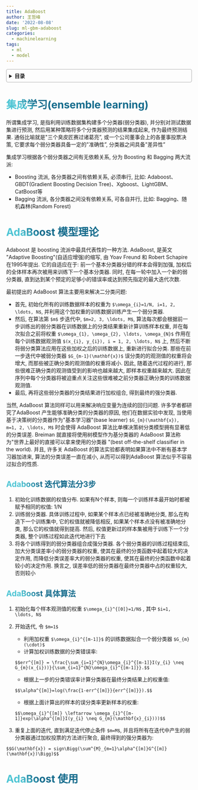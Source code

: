 ```yaml
---
title: AdaBoost
author: 王哲峰
date: '2022-08-08'
slug: ml-gbm-adaboost
categories:
  - machinelearning
tags:
  - ml
  - model
---
```


<style>
h1 {
    background-color: #2B90B6;
    background-image: linear-gradient(45deg, #4EC5D4 10%, #146b8c 20%);
    background-size: 100%;
    -webkit-background-clip: text;
    -moz-background-clip: text;
    -webkit-text-fill-color: transparent;
    -moz-text-fill-color: transparent;
}
h2 {
    background-color: #2B90B6;
    background-image: linear-gradient(45deg, #4EC5D4 10%, #146b8c 20%);
    background-size: 100%;
    -webkit-background-clip: text;
    -moz-background-clip: text;
    -webkit-text-fill-color: transparent;
    -moz-text-fill-color: transparent;
}
h3 {
    background-color: #2B90B6;
    background-image: linear-gradient(45deg, #4EC5D4 10%, #146b8c 20%);
    background-size: 100%;
    -webkit-background-clip: text;
    -moz-background-clip: text;
    -webkit-text-fill-color: transparent;
    -moz-text-fill-color: transparent;
}
details {
    border: 1px solid #aaa;
    border-radius: 4px;
    padding: .5em .5em 0;
}
summary {
    font-weight: bold;
    margin: -.5em -.5em 0;
    padding: .5em;
}
details[open] {
    padding: .5em;
}
details[open] summary {
    border-bottom: 1px solid #aaa;
    margin-bottom: .5em;
}
</style>

<details><summary>目录</summary><p>

- [集成学习(ensemble learning)](#集成学习ensemble-learning)
- [AdaBoost 模型理论](#adaboost-模型理论)
  - [Adaboost 迭代算法分3步](#adaboost-迭代算法分3步)
  - [AdaBoost 具体算法](#adaboost-具体算法)
- [AdaBoost 使用](#adaboost-使用)
</p></details><p></p>

# 集成学习(ensemble learning)

所谓集成学习, 是指利用训练数据集构建多个分类器(弱分类器), 并分别对测试数据集进行预测, 
然后用某种策略将多个分类器预测的结果集成起来, 作为最终预测结果. 通俗比喻就是"三个臭皮匠赛过诸葛亮”, 
或一个公司董事会上的各董事投票决策, 它要求每个弱分类器具备一定的"准确性”, 分类器之间具备"差异性”

集成学习根据各个弱分类器之间有无依赖关系, 分为 Boosting 和 Bagging 两大流派: 

- Boosting 流派, 各分类器之间有依赖关系, 必须串行, 
  比如: Adaboost、GBDT(Gradient Boosting Decision Tree)、Xgboost、LightGBM、CatBoost等
- Bagging 流派, 各分类器之间没有依赖关系, 可各自并行, 比如: Bagging、随机森林(Random Forest)

# AdaBoost 模型理论

Adaboost 是 boosting 流派中最具代表性的一种方法. AdaBoost, 
是英文 "Adaptive Boosting"(自适应增强)的缩写, 
由 Yoav Freund 和 Robert Schapire 在1995年提出. 
它的自适应在于: 前一个基本分类器分错的样本会得到加强, 
加权后的全体样本再次被用来训练下一个基本分类器. 
同时, 在每一轮中加入一个新的弱分类器, 
直到达到某个预定的足够小的错误率或达到预先指定的最大迭代次数. 

最初提出的 AdaBoost 算法主要用来解决二分类问题:

- 首先, 初始化所有的训练数据样本的权重为 `$\omega_{i}=1/N, i=1, 2, \ldots, N$`, 
  并利用这个加权重的训练数据训练产生一个弱分类器.
- 然后, 在算法第 `$m$` 步迭代中, `$m=2, 3, \ldots, M$`, 
  算法每次都会根据前一步训练出的弱分类器在训练数据上的分类结果重新计算训练样本权重,
  并在每次拟合之前将权重 `$\omega_{1}, \omega_{2}, \ldots, \omega_{N}$` 作用在每个训练数据观测值 `$(x_{i}, y_{i}), i = 1, 2, \ldots, N$` 上, 
  然后不断将弱分类算法应用在这些加权之后的训练数据上,
  重新进行拟合分类. 那些在前一步迭代中被弱分类器 `$G_{m-1}(\mathbf{x})$` 误分类的的观测值的权重将会增大,
  而那些被正确分类的观测值的权重将减小. 因此, 随着迭代过程的进行, 
  那些很难正确分类的观测值受到的影响也越来越大, 即样本权重越来越大.
  因此在序列中每个分类器将被迫重点关注这些很难被之前分类器正确分类的训练数据观测值.
- 最后, 再将这些弱分类器的分类结果进行加权组合, 得到最终的强分类器.

当然, AdaBoost 算法同样可以用来解决响应变量为连续的回归问题.
许多学者都研究了AdaBoost 产生能够准确分类的分类器的原因,
他们在数据实验中发现, 当使用基于决策树的分类器作为"基本学习器"(base
learner) `$G_{m}(\mathbf{x}), m=1, 2, \ldots, M$` 时会使得 AdaBoost
算法比单棵决策树分类模型拥有显著低的分类误差. Breiman
就直接将使用树模型作为基分类器的 AdaBoost
算法称为"世界上最好的直接可以拿来使用的分类器 "(best off-the-shelf
classifier in the world). 并且, 许多关 AdaBoost
的算法实验都表明如果算法中不断有基本学习器加进来,
算法的分类误差一直在减小, 从而可以得到AdaBoost
算法似乎不容易过拟合的性质.

## Adaboost 迭代算法分3步

1. 初始化训练数据的权值分布. 如果有N个样本, 则每一个训练样本最开始时都被赋予相同的权值: 1/N
2. 训练弱分类器. 具体训练过程中, 如果某个样本点已经被准确地分类, 
   那么在构造下一个训练集中, 它的权值就被降低相反, 如果某个样本点没有被准确地分类, 
   那么它的权值就得到提高. 然后, 权值更新过的样本集被用于训练下一个分类器, 
   整个训练过程如此迭代地进行下去
3. 将各个训练得到的弱分类器组合成强分类器. 各个弱分类器的训练过程结束后, 
   加大分类误差率小的弱分类器的权重, 使其在最终的分类函数中起着较大的决定作用, 
   而降低分类误差率大的弱分类器的权重, 使其在最终的分类函数中起着较小的决定作用. 
   换言之, 误差率低的弱分类器在最终分类器中占的权重较大, 否则较小

## AdaBoost 具体算法

1. 初始化每个样本观测值的权重 `$\omega_{i}^{[0]}=1/N$` , 其中 `$i=1, \ldots, N$` 
2. 开始迭代, 令 `$m=1$`

    - 利用加权重 `$\omega_{i}^{[m-1]}$` 的训练数据拟合一个弱分类器 `$G_{m}(\cdot)$` 
    - 计算加权训练数据的分类错误率: 

    `$$err^{[m]} = \frac{\sum_{i=1}^{N}\omega_{i}^{[m-1]}I(y_{i} \neq G_{m}(x_{i}))}{\sum_{i=1}^{N}\omega_{i}^{[m-1]}}.$$`

    - 根据上一步的分类错误率计算分类器在最终分类结果上的权重值: 
        
    `$$\alpha^{[m]}=log(\frac{1-err^{[m]}}{err^{[m]}}).$$`

    - 根据上面计算出的样本的误分类率更新样本的权重:

    `$$\omega_{i}^{[m]} \leftarrow \omega_{i}^{[m-1]}exp(\alpha^{[m]}I(y_{i} \neq G_{m}(\mathbf{x}_{i})))$$`

3. 重复上面的迭代, 直到满足迭代停止条件 `$m=M$`, 并且将所有在迭代中产生的弱分类器通过加权投票的方法进行聚合,
   最终得到的强分类器为:

`$$G(\mathbf{x}) = sign\Bigg(\sum^{M}_{m=1}\alpha^{[m]}G^{[m]}(\mathbf{x})\Bigg)$$`

# AdaBoost 使用

